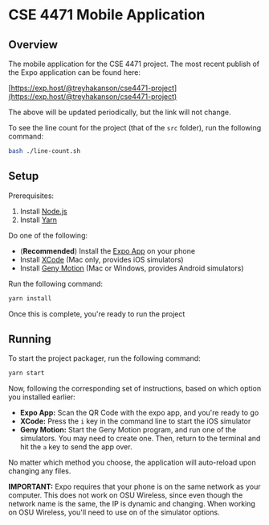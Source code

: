# CSE 4471 Mobile Application

## Overview

The mobile application for the CSE 4471 project. The most recent publish of the Expo application can be found here:

[https://exp.host/@treyhakanson/cse4471-project](https://exp.host/@treyhakanson/cse4471-project)

The above will be updated periodically, but the link will not change.

To see the line count for the project (that of the `src` folder), run the following command:

```sh
bash ./line-count.sh
```

## Setup

Prerequisites:

1. Install [Node.js](https://nodejs.org/en/)
2. Install [Yarn](https://yarnpkg.com/en/)

Do one of the following:

* (**Recommended**) Install the [Expo App](https://expo.io/) on your phone
* Install [XCode](https://developer.apple.com/xcode/downloads/) (Mac only, provides iOS simulators)
* Install [Geny Motion](https://www.genymotion.com/) (Mac or Windows, provides Android simulators)

Run the following command:

```sh
yarn install
```

Once this is complete, you're ready to run the project

## Running

To start the project packager, run the following command:

```sh
yarn start
```

Now, following the corresponding set of instructions, based on which option you installed earlier:

* **Expo App:** Scan the QR Code with the expo app, and you're ready to go
* **XCode:** Press the `i` key in the command line to start the iOS simulator
* **Geny Motion:** Start the Geny Motion program, and run one of the simulators. You may need to create one. Then, return to the terminal and hit the `a` key to send the app over.

No matter which method you choose, the application will auto-reload upon changing any files.

**IMPORTANT:** Expo requires that your phone is on the same network as your computer. This does not work on OSU Wireless, since even though the network name is the same, the IP is dynamic and changing. When working on OSU Wireless, you'll need to use on of the simulator options.
